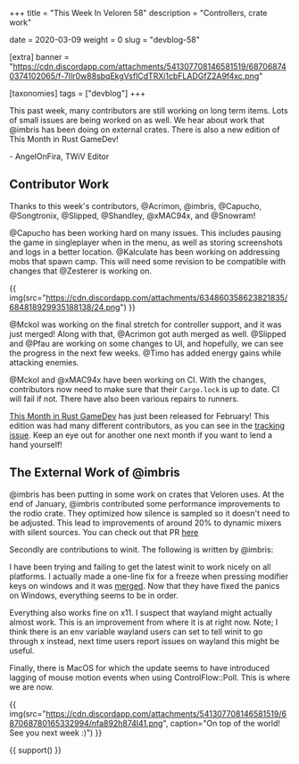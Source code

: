 +++
title = "This Week In Veloren 58"
description = "Controllers, crate work"

date = 2020-03-09
weight = 0
slug = "devblog-58"

[extra]
banner = "https://cdn.discordapp.com/attachments/541307708146581519/687068740374102065/f-7Ilr0w88sbqEkgVsflCdTRXi1cbFLADGfZ2A9f4xc.png"

[taxonomies]
tags = ["devblog"]
+++

This past week, many contributors are still working on long term items. Lots of small issues are being worked on as well. We hear about work that @imbris has been doing on external crates. There is also a new edition of This Month in Rust GameDev!

\- AngelOnFira, TWiV Editor

## Contributor Work

Thanks to this week's contributors, @Acrimon, @imbris, @Capucho, @Songtronix, @Slipped, @Shandley, @xMAC94x, and @Snowram!

@Capucho has been working hard on many issues. This includes pausing the game in singleplayer when in the menu, as well as storing screenshots and logs in a better location. @Kalculate has been working on addressing mobs that spawn camp. This will need some revision to be compatible with changes that @Zesterer is working on.

{{ img(src="https://cdn.discordapp.com/attachments/634860358623821835/684818929935188138/24.png") }}

@Mckol was working on the final stretch for controller support, and it was just merged! Along with that, @Acrimon got auth merged as well. @Slipped and @Pfau are working on some changes to UI, and hopefully, we can see the progress in the next few weeks. @Timo has added energy gains while attacking enemies.

@Mckol and @xMAC94x have been working on CI. With the changes, contributors now need to make sure that their `Cargo.lock` is up to date. CI will fail if not. There have also been various repairs to runners.

[This Month in Rust GameDev](https://rust-gamedev.github.io/posts/newsletter-007/) has just been released for February! This edition was had many different contributors, as you can see in the [tracking issue](https://github.com/rust-gamedev/rust-gamedev.github.io/issues/64). Keep an eye out for another one next month if you want to lend a hand yourself!

## The External Work of @imbris

@imbris has been putting in some work on crates that Veloren uses. At the end of January, @imbris contributed some performance improvements to the rodio crate. They optimized how silence is sampled so it doesn't need to be adjusted. This lead to improvements of around 20% to dynamic mixers with silent sources. You can check out that PR [here](https://github.com/RustAudio/rodio/pull/261)

Secondly are contributions to winit. The following is written by @imbris:

I have been trying and failing to get the latest winit to work nicely on all platforms. I actually made a one-line fix for a freeze when pressing modifier keys on windows and it was [merged](https://github.com/rust-windowing/winit/pull/1503). Now that they have fixed the panics on Windows, everything seems to be in order.

Everything also works fine on x11. I suspect that wayland might actually almost work. This is an improvement from where it is at right now. Note; I think there is an env variable wayland users can set to tell winit to go through x instead, next time users report issues on wayland this might be useful.

Finally, there is MacOS for which the update seems to have introduced lagging of mouse motion events when using ControlFlow::Poll. This is where we are now.

{{ img(src="https://cdn.discordapp.com/attachments/541307708146581519/687068780165332994/nfa892h874l41.png", caption="On top of the world! See you next week :)") }}

{{ support() }}
